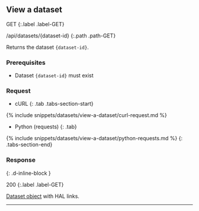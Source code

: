 ## View a dataset

GET
{:.label .label-GET}

/api/datasets/{dataset-id}
{:.path .path-GET}

Returns the dataset `{dataset-id}`.

### Prerequisites
- Dataset `{dataset-id}` must exist

### Request

- cURL
{: .tab .tabs-section-start}

{% include snippets/datasets/view-a-dataset/curl-request.md %}

- Python (requests)
{: .tab}

{% include snippets/datasets/view-a-dataset/python-requests.md %}
{: .tabs-section-end}

### Response
{: .d-inline-block }

200
{:.label .label-GET}

[Dataset object](#dataset-object) with HAL links.

---
